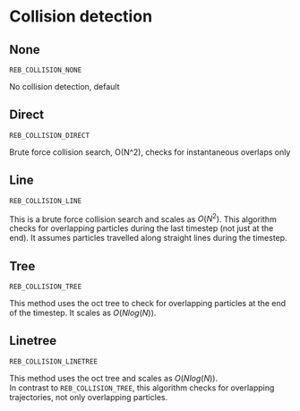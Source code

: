 # Collision detection

## None
`REB_COLLISION_NONE`        

No collision detection, default

## Direct
`REB_COLLISION_DIRECT`      

Brute force collision search, O(N^2), checks for instantaneous overlaps only 

## Line
`REB_COLLISION_LINE`        

This is a brute force collision search and scales as $O(N^2)$.
This algorithm checks for overlapping particles during the last timestep (not just at the end).
It assumes particles travelled along straight lines during the timestep.

## Tree
`REB_COLLISION_TREE`        

This method uses the oct tree to check for overlapping particles at the end of the timestep. It scales as $O(N log(N))$.

## Linetree
`REB_COLLISION_LINETREE`    

This method uses the oct tree and scales as $O(N log(N))$.  
In contrast to `REB_COLLISION_TREE`, this algorithm checks for overlapping trajectories, not only overlapping particles.


